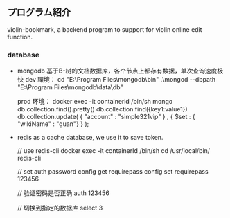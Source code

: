 ## プログラム紹介
violin-bookmark, a backend program to support for violin online edit function.

### database
- mongodb
  基于B-树的文档数据库，各个节点上都存有数据，单次查询速度极快
  dev 環境：
    cd "E:\Program Files\mongodb\bin"
    .\mongod --dbpath "E:\Program Files\mongodb\data\db"
    
  prod 环境：
    docker exec -it containerid /bin/sh
    mongo
    db.collection.find().pretty()
    db.collection.find({key1:value1})
    db.collection.update( { "account" : "simple321vip" } , { $set : { "wikiName" : "guan"} } );
    
    
- redis
  as a cache database, we use it to save token.
  
    // use redis-cli
    docker exec -it containerId /bin/sh
    cd /usr/local/bin/
    redis-cli

    // set auth password
    config get requirepass
    config set requirepass 123456
    
    // 验证密码是否正确
    auth 123456

    // 切换到指定的数据库
    select 3 